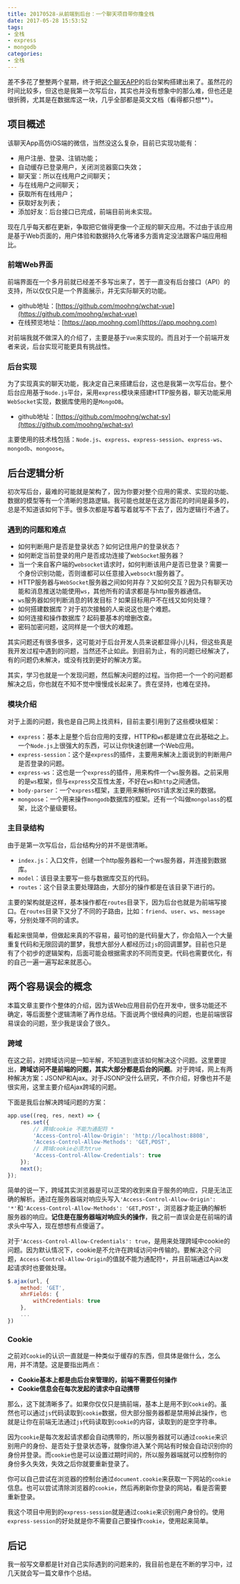 ```yaml
---
title: 20170528-从前端到后台：一个聊天项目带你撸全栈
date: 2017-05-28 15:53:52
tags:
- 全栈
- express
- mongodb
categories:
- 全栈
---
```


差不多花了整整两个星期，终于把[这个聊天APP](https://app.moohng.com)的后台架构搭建出来了。虽然花的时间比较多，但这也是我第一次写后台，其实也并没有想象中的那么难，但也还是很折腾，尤其是在数据库这一块，几乎全部都是英文文档（看得都只想**）。

## 项目概述

该聊天App高仿iOS端的微信，当然没这么复杂，目前已实现功能有：

- 用户注册、登录、注销功能；
- 自动缓存已登录用户，关闭浏览器窗口失效；
- 聊天室：所以在线用户之间聊天；
- 与在线用户之间聊天；
- 获取所有在线用户；
- 获取好友列表；
- 添加好友：后台接口已完成，前端目前尚未实现。

现在几乎每天都在更新，争取把它做得更像一个正规的聊天应用。不过由于该应用是基于Web页面的，用户体验和数据持久化等诸多方面肯定没法跟客户端应用相比。

### 前端Web界面

前端界面在一个多月前就已经差不多写出来了，苦于一直没有后台接口（API）的支持，所以仅仅只是一个界面展示，并无实际聊天的功能。

- github地址：[https://github.com/moohng/wchat-vue](https://github.com/moohng/wchat-vue)
- 在线预览地址：[https://app.moohng.com](https://app.moohng.com)

对前端我就不做深入的介绍了，主要是基于`Vue`来实现的。而且对于一个前端开发者来说，后台实现可能更具有挑战性。

### 后台实现

为了实现真实的聊天功能，我决定自己来搭建后台，这也是我第一次写后台。整个后台应用基于`Node.js`平台，采用`express`模块来搭建HTTP服务器，聊天功能采用`WebSocket`实现，数据库使用的是`MongoDB`。

- github地址：[https://github.com/moohng/wchat-sv](https://github.com/moohng/wchat-sv)

主要使用的技术栈包括：`Node.js`、`express`、`express-session`、`express-ws`、`mongodb`、`mongoose`。

## 后台逻辑分析

初次写后台，最难的可能就是架构了，因为你要对整个应用的需求、实现的功能、数据的模型等有一个清晰的思路逻辑。我可能也就是在这方面花的时间是最多的，总是不知道该如何下手。很多次都是写着写着就写不下去了，因为逻辑行不通了。

### 遇到的问题和难点

- 如何判断用户是否是登录状态？如何记住用户的登录状态？
- 如何断定当前登录的用户是否成功连接了`WebSocket`服务器？
- 当一个来自客户端的`websocket`请求时，如何判断该用户是否已登录？需要一个身份识别功能，否则谁都可以任意接入`websockt`服务器了。
- HTTP服务器与`WebSocket`服务器之间如何并存？又如何交互？因为只有聊天功能和消息推送功能使用`ws`，其他所有的请求都是与http服务器通信。
- `ws`服务器如何判断消息的转发目标？如果目标用户不在线又如何处理？
- 如何搭建数据库？对于初次接触的人来说这也是个难题。
- 如何连接和操作数据库？起码要基本的增删改查。
- 密码加密问题，这同样是一个很大的难题。

其实问题还有很多很多，这可能对于后台开发人员来说都显得小儿科，但这些真是我开发过程中遇到的问题，当然还不止如此。到目前为止，有的问题已经解决了，有的问题仍未解决，或没有找到更好的解决方案。

其实，学习也就是一个发现问题，然后解决问题的过程。当你把一个一个的问题都解决之后，你也就在不知不觉中慢慢成长起来了。贵在坚持，也难在坚持。

### 模块介绍

对于上面的问题，我也是自己网上找资料，目前主要引用到了这些模块框架：

- `express`：基本上是整个后台应用的支撑，HTTP和`ws`都是建立在此基础之上。一个`Node.js`上很强大的东西，可以让你快速创建一个Web应用。
- `express-session`：这个是`express`的插件，主要用来解决上面说到的判断用户是否登录的问题。
- `express-ws`：这也是一个`express`的插件，用来构件一个`ws`服务器。之前采用的是`ws`框架，但与`express`交互性太差，不好在`ws`和`http`之间通信。
- `body-parser`：一个`express`框架，主要用来解析`POST`请求发过来的数据。
- `mongoose`：一个用来操作`mongodb`数据库的框架。还有一个叫做`mongolass`的框架，比这个量级要轻。

### 主目录结构

由于是第一次写后台，后台结构分的并不是很清晰。

- `index.js`：入口文件，创建一个http服务器和一个ws服务器，并连接到数据库。
- `model`：该目录主要写一些与数据库交互的代码。
- `routes`：这个目录主要处理路由，大部分的操作都是在该目录下进行的。

主要的架构就是这样，基本操作都在`routes`目录下，因为后台也就是为前端写接口。在`routes`目录下又分了不同的子路由，比如：`friend`、`user`、`ws`、`message`等，分别处理不同的请求。

看起来很简单，但做起来真的不容易，最可怕的是代码量大了，你会陷入一个大量重复代码和无限回调的噩梦，我想大部分人都经历过`js`的回调噩梦。目前也只是有了个初步的逻辑架构，后面可能会根据需求的不同而变更。代码也需要优化，有的自己一遍一遍写起来就恶心。

## 两个容易误会的概念

本篇文章主要作个整体的介绍，因为该Web应用目前仍在开发中，很多功能还不确定，等后面整个逻辑清晰了再作总结。下面说两个很经典的问题，也是前端很容易误会的问题，至少我是误会了很久。

### 跨域

在这之前，对跨域访问是一知半解，不知道到底该如何解决这个问题。这里要提出，**跨域访问不是前端的问题，其实大部分都是后台的问题**。对于跨域，网上有两种解决方案：JSONP和Ajax。对于JSONP没什么研究，不作介绍，好像也并不是很实用，这里主要介绍Ajax跨域的问题。

下面是我后台解决跨域问题的方案：

```js
app.use((req, res, next) => {
    res.set({
        // 跨域cookie 不能为通配符 *
        'Access-Control-Allow-Origin': 'http://localhost:8808',
        'Access-Control-Allow-Methods': 'GET,POST',
        // 跨域cookie必须为true
        'Access-Control-Allow-Credentials': true
    });
    next();
});
```

简单的说一下，跨域其实浏览器是可以正常的收到来自于服务的响应，只是无法正确的解析。通过在服务器端对响应头写入`'Access-Control-Allow-Origin': '*'`和`'Access-Control-Allow-Methods': 'GET,POST'`，浏览器才能正确的解析服务器的响应。**记住是在服务器端对响应头的操作**，我之前一直误会是在前端的请求头中写入，现在想想有点傻逼了。

对于`'Access-Control-Allow-Credentials': true`，是用来处理跨域中cookie的问题。因为默认情况下，cookie是不允许在跨域访问中传输的。要解决这个问题，`Access-Control-Allow-Origin`的值就不能为通配符`*`，并且前端通过Ajax发起请求时也要做处理。

```js
$.ajax(url, {
    method: 'GET',
    xhrFields: {
        withCredentials: true
    },
    ...
})
```

### Cookie

之前对`Cookie`的认识一直就是一种类似于缓存的东西，但具体是做什么，怎么用，并不清楚。这是要指出两点：

- **Cookie基本上都是由后台来管理的，前端不需要任何操作**
- **Cookie信息会在每次发起的请求中自动携带**

那么，这下就清晰多了。如果你仅仅只是搞前端，基本上是用不到`Cookie`的。虽然也可以通过`js`代码读取到`cookie`数据，但大部分服务器都是禁用掉此操作，也就是让你在前端无法通过`js`代码读取到`cookie`的内容，读取到的是空字符串。

因为`cookie`是每次发起请求都会自动携带的，所以服务器就可以通过`cookie`来识别用户的身份、是否处于登录状态等，就像你进入某个网站有时候会自动识别你的身份并登录。而`cookie`也是可以设置过期时间的，所以服务器端就可以控制你的身份多久失效，失效之后你就要重新登录了。

你可以自己尝试在浏览器的控制台通过`document.cookie`来获取一下网站的`cookie`信息。也可以尝试清除浏览器的`cookie`，然后再刷新你登录的网站，看是否需要重新登录。

我这个项目中用到的`express-session`就是通过`cookie`来识别用户身份的。使用`express-session`的好处就是你不需要自己要操作`cookie`，使用起来简单。

## 后记

我一般写文章都是针对自己实际遇到的问题来的，我目前也是在不断的学习中，过几天就会写一篇文章作个总结。
